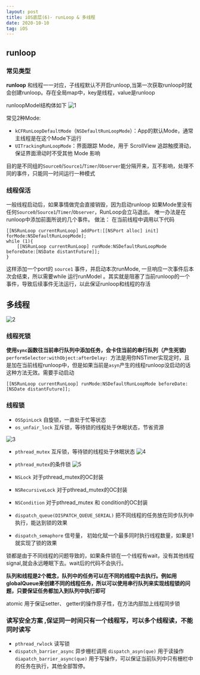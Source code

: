 ```yaml
---
layout: post
title: iOS底层(6)- runLoop & 多线程
date: 2020-10-10
tag: iOS
---
```


## runloop
### 常见类型
**runloop** 和线程一一对应，子线程默认不开启runloop,当第一次获取runloop时就会创建runloop。存在全局map中，key是线程，value是runloop

runloopModel结构体如下
![1](http://image.smartjames.cn/mweb/20201010/16023184791593.png)

常见2种Mode:
* `kCFRunLoopDefaultMode`（`NSDefaultRunLoopMode`）：App的默认Mode，通常主线程是在这个Mode下运行
* `UITrackingRunLoopMode`：界面跟踪 Mode，用于 ScrollView 追踪触摸滑动，保证界面滑动时不受其他 Mode 影响

目的是不同组的`Source0`/`Source1`/`Timer`/`Observer`能分隔开来，互不影响，处理不同的事件，只能同一时间运行一种模式

### 线程保活

一般线程启动后，如果事情做完会直接销毁，因为启动runloop 如果Mode里没有任何`Source0`/`Source1`/`Timer`/`Observer`，RunLoop会立马退出。 唯一办法是在runloop中添加前面所说的几个事件。
做法：
在当前线程中调用以下代码
```
[[NSRunLoop currentRunLoop] addPort:[[NSPort alloc] init]   forMode:NSDefaultRunLoopMode];
while (1){
    [[NSRunLoop currentRunLoop] runMode:NSDefaultRunLoopMode beforeDate:[NSDate distantFuture]];
}
```
这样添加一个port的 `source1` 事件，并启动本次runMode, 一旦响应一次事件后本次会结束，所以需要while 运行runModel 。其实就是阻塞了当前runloop的一个事件，导致后续事件无法运行，以此保证runloop和线程的存活


## 多线程
![2](http://image.smartjames.cn/mweb/20201010/16023185008204.png)

### 线程死锁
**使用`sync`函数往当前串行队列中添加任务，会卡住当前的串行队列（产生死锁)**
`performSelector:withObject:afterDelay: `方法是用你NSTimer实现定时，且是加在当前线程runloop中，但是如果当前是`asyn`产生的线程runloop没启动的话这种方法无效。需要手动启动
```
[[NSRunLoop currentRunLoop] runMode:NSDefaultRunLoopMode beforeDate:[NSDate distantFuture]];
```
### 线程锁

* `OSSpinLock` 自旋锁，一直处于忙等状态
* `os_unfair_lock` 互斥锁，等待锁的线程处于休眠状态，节省资源

![3](http://image.smartjames.cn/mweb/20201010/16023185133777.jpg)

* `pthread_mutex` 互斥锁，等待锁的线程处于休眠状态
![4](http://image.smartjames.cn/mweb/20201010/16023185345005.jpg)

* `pthread_mutex`的条件锁
![5](http://image.smartjames.cn/mweb/20201010/16023185451423.jpg)

* `NSLock`  对于pthread_mutex的OC封装
* `NSRecursiveLock`  对于pthread_mutex的OC封装
* `NSCondition`  对于pthread_mutex 和 condition的OC封装
* `dispatch_queue(DISPATCH_QUEUE_SERIAL)` 把不同线程的任务放在同步队列中执行，能达到锁的效果
* `dispatch_semaphore` 信号量， 初始化赋一个最多同时执行线程数量，如果是1就实现了锁的效果

锁都是由于不同线程的问题导致的，如果条件锁在一个线程有wait，没有其他线程signal,就会永远睡眠下去。wait后的代码不会执行。


**队列和线程是2个概念，队列中的任务可以在不同的线程中去执行。例如用globalQueue来创建不同的线程任务，所以可以使用串行队列来实现线程锁的问题，只要保证任务都加入到队列中执行即可**

atomic 用于保证setter、 getter的操作原子性，在方法内部加上线程同步锁

### 读写安全方案 ,保证同一时间只有一个线程写，可以多个线程读，不能同时读写
* `pthread_rwlock` 读写锁
* `dispatch_barrier_async` 异步栅栏调用
    `dispatch_asyn(que)` 用于读操作
    `diapatch_barrier_async(que)` 用于写操作，可以保证当前队列中只有栅栏中的任务在执行，其他全部暂停。
    